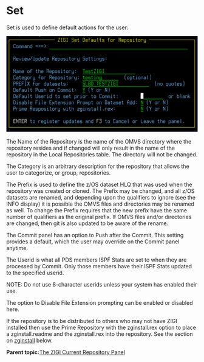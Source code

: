 # Set

Set is used to define default actions for the user:

![](media/img(55).png)

The Name of the Repository is the name of the OMVS directory where the repository resides and if changed will only result in the name of the repository in the Local Repositories table. The directory will not be changed.

The Category is an arbitrary description for the repository that allows the user to categorize, or group, repositories.

The Prefix is used to define the z/OS dataset HLQ that was used when the repository was created or cloned. The Prefix may be changed, and all z/OS datasets are renamed, and depending upon the qualifiers to ignore \(see the INFO display\) it is possible the OMVS files and directories may be renamed as well. To change the Prefix requires that the new prefix have the same number of qualifiers as the original prefix. If OMVS files and/or directories are changed, then git is also updated to be aware of the rename.

The Commit panel has an option to Push after the Commit. This setting provides a default, which the user may override on the Commit panel anytime.

The Userid is what all PDS members ISPF Stats are set to when they are processed by Commit. Only those members have their ISPF Stats updated to the specified userid.

NOTE: Do not use 8-character userids unless your system has enabled their use.

The option to Disable File Extension prompting can be enabled or disabled here.

If the repository is to be distributed to others who may not have ZIGI installed then use the Prime Repository with the zginstall.rex option to place a zginstall.readme and the zginstall.rex into the repository. See the section on [zginstall](#_Appendix_B:_Using) below.

**Parent topic:**[The ZIGI Current Repository Panel](zOS_ISPF_Git_Interface_Users_Guide_V3R0_the_zigi_current_repository_panel.html)

